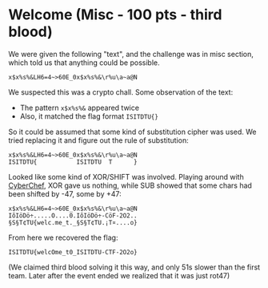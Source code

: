 # Welcome (Misc - 100 pts - third blood)

We were given the following "text", and the challenge was in misc section, which told us that anything could be possible.

```
x$x%s%&LH6=4~>60E_0x$x%s%&\r%u\a~a@N
```

We suspected this was a crypto chall. Some observation of the text:
- The pattern `x$x%s%&` appeared twice
- Also, it matched the flag format `ISITDTU{}`

So it could be assumed that some kind of substitution cipher was used. We tried replacing it and figure out the rule of substitution:

```
x$x%s%&LH6=4~>60E_0x$x%s%&\r%u\a~a@N
ISITDTU{           ISITDTU  T      }
```

Looked like some kind of XOR/SHIFT was involved. Playing around with [CyberChef](https://gchq.github.io/CyberChef/), XOR gave us nothing, while SUB showed that some chars had been shifted by -47, some by +47:

```
x$x%s%&LH6=4~>60E_0x$x%s%&\r%u\a~a@N
IõIöDö÷.....O....0.IõIöDö÷-CöF-2O2..
§S§T¢TU{welc.me_t._§S§T¢TU.¡T¤....o}
```

From here we recovered the flag:

```
ISITDTU{welcOme_t0_ISITDTU-CTF-2O2o}
```

(We claimed third blood solving it this way, and only 51s slower than the first team. Later after the event ended we realized that it was just rot47)
